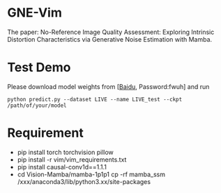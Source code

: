 # GNE-Vim
The paper: No-Reference Image Quality Assessment: Exploring Intrinsic Distortion Characteristics via Generative Noise Estimation with Mamba.
#
# Test Demo 
Please download model weights from [[Baidu](https://pan.baidu.com/s/1FwtFNnMGRb3ZR_IOxvvzYQ), Password:fwuh] and run
```
python predict.py --dataset LIVE --name LIVE_test --ckpt  /path/of/your/model
```
#
# Requirement
* pip install torch torchvision pillow
* pip install -r vim/vim_requirements.txt
* pip install causal-conv1d==1.1.1
* cd Vision-Mamba/mamba-1p1p1  cp -rf mamba_ssm /xxx/anaconda3/lib/python3.xx/site-packages

